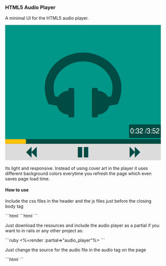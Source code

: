 <h3>HTML5 Audio Player</h3>
<p>A minimal UI for the HTML5 audio player.</p>
<img src="media/audio_player.png">
<p>Its light and responsive. Instead of using cover art in the player it uses different background colors everytime you refresh the page which even saves page load time.</p>
<h4>How to use</h4>
<p>Include the css files in the header and the js files just before the closing body tag</p>
```html
<!-- CSS Files-->
```html
	<head>
    	<link rel="stylesheet" href="https://maxcdn.bootstrapcdn.com/bootstrap/3.3.1/css/bootstrap.min.css">
    	<link href="https://maxcdn.bootstrapcdn.com/font-awesome/4.2.0/css/font-awesome.min.css" rel="stylesheet">
    	<link rel="stylesheet" type="text/css" href="css/audio_player.css">
	</head>
	<body>
	<!-- JS Files-->
       <script src="https://ajax.googleapis.com/ajax/libs/jquery/1.11.0/jquery.min.js"></script>
       <script src="https://maxcdn.bootstrapcdn.com/bootstrap/3.3.1/js/bootstrap.min.js"></script>
       <script type="text/javascript" src="js/audio_player.js"></script>
    </body>
```
<p>Just download the resources and include the audio player as a partial if you want to in rails or any other project as: </p>
```ruby
<%=render :partial=>"audio_player"%>
```
<p>Just change the source for the audio file in the audio tag on the page</p>
```html
<audio controls preload="auto" hidden id="audio-file" >
          <source src="media/water.mp3" type="audio/mpeg">
          <source src="media/water.ogg" type="audio/ogg">
</audio>
```



